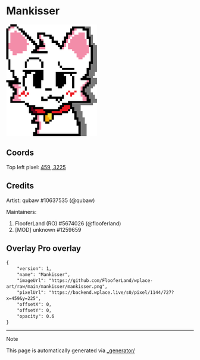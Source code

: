 # Mankisser

<img src="././mankisser.png" height="300px" style="image-rendering: pixelated;" />

## Coords

Top left pixel: [459, 3225](https://wplace.live/?lat=46.167597376524945&lng=21.174521153027314&zoom=15.735728330724765)

## Credits

Artist: qubaw #10637535 (@qubaw)

Maintainers: 
1. FlooferLand (RO) #5674026 (@flooferland)
2. [MOD] unknown #1259659

## Overlay Pro overlay

```
{
    "version": 1,
    "name": "Mankisser",
    "imageUrl": "https://github.com/FlooferLand/wplace-art/raw/main/mankisser/mankisser.png",
    "pixelUrl": "https://backend.wplace.live/s0/pixel/1144/727?x=459&y=225",
    "offsetX": 0,
    "offsetY": 0,
    "opacity": 0.6
}
```

---

> [!NOTE]
> This page is automatically generated via [_generator/](../_generator)